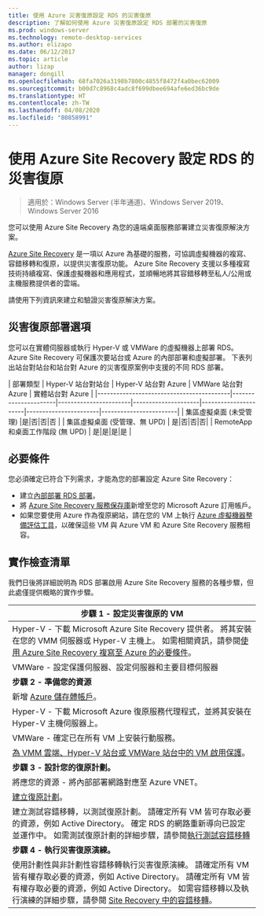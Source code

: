 ```yaml
---
title: 使用 Azure 災害復原設定 RDS 的災害復原
description: 了解如何使用 Azure 災害復原設定 RDS 部署的災害復原
ms.prod: windows-server
ms.technology: remote-desktop-services
ms.author: elizapo
ms.date: 06/12/2017
ms.topic: article
author: lizap
manager: dongill
ms.openlocfilehash: 68fa7026a3198b7800c4855f8472f4a0bec62009
ms.sourcegitcommit: b00d7c8968c4adc8f699dbee694afe6ed36bc9de
ms.translationtype: HT
ms.contentlocale: zh-TW
ms.lasthandoff: 04/08/2020
ms.locfileid: "80858991"
---
```

# <a name="set-up-disaster-recovery-for-rds-using-azure-site-recovery"></a>使用 Azure Site Recovery 設定 RDS 的災害復原

>適用於：Windows Server (半年通道)、Windows Server 2019、Windows Server 2016

您可以使用 Azure Site Recovery 為您的遠端桌面服務部署建立災害復原解決方案。 

[Azure Site Recovery](/azure/site-recovery/site-recovery-overview) 是一項以 Azure 為基礎的服務，可協調虛擬機器的複寫、容錯移轉和復原，以提供災害復原功能。 Azure Site Recovery 支援以多種複寫技術持續複寫、保護虛擬機器和應用程式，並順暢地將其容錯移轉至私人/公用或主機服務提供者的雲端。 

請使用下列資訊來建立和驗證災害復原解決方案。

## <a name="disaster-recovery-deployment-options"></a>災害復原部署選項

您可以在實體伺服器或執行 Hyper-V 或 VMWare 的虛擬機器上部署 RDS。 Azure Site Recovery 可保護次要站台或 Azure 的內部部署和虛擬部署。 下表列出站台對站台和站台對 Azure 的災害復原案例中支援的不同 RDS 部署。

| 部署類型                          | Hyper-V 站台對站台 | Hyper-V 站台對 Azure | VMWare 站台對 Azure | 實體站台對 Azure |
|------------------------------------------|----------------------|-----------------------|---------------------|----------------------|-----------------------|------------------------|
| 集區虛擬桌面 (未受管理)       |是|否|否|否 |
| 集區虛擬桌面 (受管理、無 UPD) | 是|否|否|否|
| RemoteApp 和桌面工作階段 (無 UPD) | 是|是|是|是  |

## <a name="prerequisites"></a>必要條件

您必須確定已符合下列需求，才能為您的部署設定 Azure Site Recovery：

- 建立[內部部署 RDS 部署](rds-deploy-infrastructure.md)。
- 將 [Azure Site Recovery 服務保存庫](/azure/site-recovery/site-recovery-vmm-to-azure#create-a-recovery-services-vault)新增至您的 Microsoft Azure 訂用帳戶。
- 如果您要使用 Azure 作為復原網站，請在您的 VM 上執行 [Azure 虛擬機器整備評估工具](https://azure.microsoft.com/downloads/vm-readiness-assessment/)，以確保這些 VM 與 Azure VM 和 Azure Site Recovery 服務相容。
 
## <a name="implementation-checklist"></a>實作檢查清單

我們日後將詳細說明為 RDS 部署啟用 Azure Site Recovery 服務的各種步驟，但此處僅提供概略的實作步驟。

| **步驟 1 - 設定災害復原的 VM**                                                                                                                                                                                               |
|--------------------------------------------------------------------------------------------------------------------------------------------------------------------------------------------------------------------------------------------|
| Hyper-V - 下載 Microsoft Azure Site Recovery 提供者。 將其安裝在您的 VMM 伺服器或 Hyper-V 主機上。 如需相關資訊，請參閱[使用 Azure Site Recovery 複寫至 Azure 的必要條件](/azure/site-recovery/site-recovery-prereq)。                                                                                                                             |
| VMWare - 設定保護伺服器、設定伺服器和主要目標伺服器                                                                                                                                                      |
| **步驟 2 - 準備您的資源**                                                                                                                                                                                                           |
| 新增 [Azure 儲存體帳戶](/azure/storage/storage-create-storage-account)。                                                                                                                                                                                                              |
| Hyper-V - 下載 Microsoft Azure 復原服務代理程式，並將其安裝在 Hyper-V 主機伺服器上。                                                                                                                                     |
| VMWare - 確定已在所有 VM 上安裝行動服務。                                                                                                                                                                           |
| [為 VMM 雲端、Hyper-V 站台或 VMWare 站台中的 VM 啟用保護](rds-enable-dr-with-asr.md)。                                                                                                                                                                    |
| **步驟 3 - 設計您的復原計劃。**                                                                                                                                                                                                        |
| 將應您的資源 - 將內部部署網路對應至 Azure VNET。                                                                                                                                                                              |
| [建立復原計劃](rds-disaster-recovery-plan.md)。 |
| 建立測試容錯移轉，以測試復原計劃。 請確定所有 VM 皆可存取必要的資源，例如 Active Directory。 確定 RDS 的網路重新導向已設定並運作中。 如需測試復原計劃的詳細步驟，請參閱[執行測試容錯移轉](/azure/site-recovery/site-recovery-test-failover-to-azure)|
| **步驟 4 - 執行災害復原演練。**                                                                                                                                                                                                     |
| 使用計劃性與非計劃性容錯移轉執行災害復原演練。 請確定所有 VM 皆有權存取必要的資源，例如 Active Directory。 請確定所有 VM 皆有權存取必要的資源，例如 Active Directory。 如需容錯移轉以及執行演練的詳細步驟，請參閱 [Site Recovery 中的容錯移轉](/azure/site-recovery/site-recovery-failover)。|


